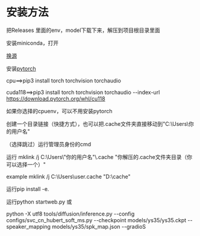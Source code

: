 # 安装方法
把Releases 里面的env，model下载下来，解压到项目根目录里面

安装miniconda，打开

[换源](https://mirrors.tuna.tsinghua.edu.cn/help/pypi/)

安装[pytorch](https://pytorch.org/get-started/locally/) 

cpu==>pip3 install torch torchvision torchaudio 

cuda118==>pip3 install torch torchvision torchaudio --index-url https://download.pytorch.org/whl/cu118

如果你选择的cpuenv，可以不用安装pytorch

创建一个目录链接（快捷方式），也可以把.cache文件夹直接移动到"C:\Users\你的用户名\" 

（选择跳过）运行管理员身份的cmd

运行 mklink /j C:\Users\\"你的用户名"\\.cache "你解压的.cache文件夹目录（你可以选择一个）" 

example     mklink /j C:\Users\user\.cache  "D:\cache"

运行pip install -e.

运行python startweb.py 或

python -X utf8 tools/diffusion/inference.py --config configs/svc_cn_hubert_soft_ms.py --checkpoint models/ys35/ys35.ckpt --speaker_mapping models/ys35/spk_map.json --gradioS
